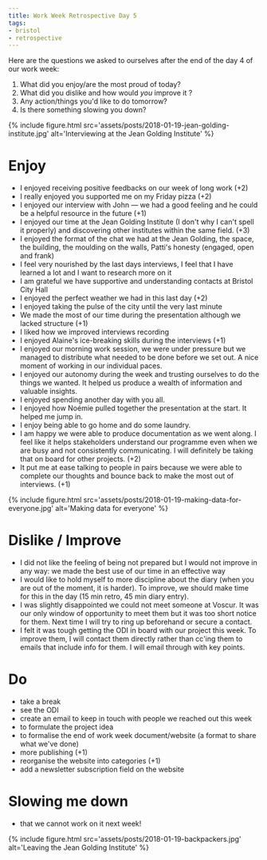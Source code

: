 ```yaml
---
title: Work Week Retrospective Day 5
tags:
- bristol
- retrospective
---
```


Here are the questions we asked to ourselves after the end of the day 4 of our work week:

1. What did you enjoy/are the most proud of today?
2. What did you dislike and how would _you_ improve it ?
3. Any action/things you'd like to do tomorrow?
4. Is there something slowing you down?

{% include figure.html src='assets/posts/2018-01-19-jean-golding-institute.jpg' alt='Interviewing at the Jean Golding Institute' %}

# Enjoy

- I enjoyed receiving positive feedbacks on our week of long work (+2)
- I really enjoyed you supported me on my Friday pizza (+2)
- I enjoyed our interview with John — we had a good feeling and he could be a helpful resource in the future (+1)
- I enjoyed our time at the Jean Golding Institute (I don't why I can't spell it properly) and discovering other institutes within the same field. (+3)
- I enjoyed the format of the chat we had at the Jean Golding, the space, the building, the moulding on the walls, Patti's honesty (engaged, open and frank)
- I feel very nourished by the last days interviews, I feel that I have learned a lot and I want to research more on it
- I am grateful we have supportive and understanding contacts at Bristol City Hall
- I enjoyed the perfect weather we had in this last day (+2)
- I enjoyed taking the pulse of the city until the very last minute
- We made the most of our time during the presentation although we lacked structure (+1)
- I liked how we improved interviews recording
- I enjoyed Alaine's ice-breaking skills during the interviews (+1)
- I enjoyed our morning work session, we were under pressure but we managed to distribute what needed to be done before we set out. A nice moment of working in our individual paces.
- I enjoyed our autonomy during the week and trusting ourselves to do the things we wanted. It helped us produce a wealth of information and valuable insights.
- I enjoyed spending another day with you all.
- I enjoyed how Noémie pulled together the presentation at the start. It helped me jump in.
- I enjoy being able to go home and do some laundry.
- I am happy we were able to produce documentation as we went along. I feel like it helps stakeholders understand our programme even when we are busy and not consistently communicating. I will definitely be taking that on board for other projects. (+2)
- It put me at ease talking to people in pairs because we were able to complete our thoughts and bounce back to make the most out of interviews. (+1)

{% include figure.html src='assets/posts/2018-01-19-making-data-for-everyone.jpg' alt='Making data for everyone' %}

# Dislike / Improve

- I did not like the feeling of being not prepared but I would not improve in any way: we made the best use of our time in an effective way
- I would like to hold myself to more discipline about the diary (when you are out of the moment, it is harder). To improve, we should make time for this in the day (15 min retro, 45 min diary entry).
- I was slightly disappointed we could not meet someone at Voscur. It was our only window of opportunity to meet them but it was too short notice for them. Next time I will try to ring up beforehand or secure a contact.
- I felt it was tough getting the ODI in board with our project this week. To improve them, I will contact them directly rather than cc'ing them to emails that include info for them. I will email through with key points.

# Do

- take a break
- see the ODI
- create an email to keep in touch with people we reached out this week
- to formulate the project idea
- to formalise the end of work week document/website (a format to share what we've done)
- more publishing (+1)
- reorganise the website into categories (+1)
- add a newsletter subscription field on the website

# Slowing me down

- that we cannot work on it next week!

{% include figure.html src='assets/posts/2018-01-19-backpackers.jpg' alt='Leaving the Jean Golding Institute' %}
